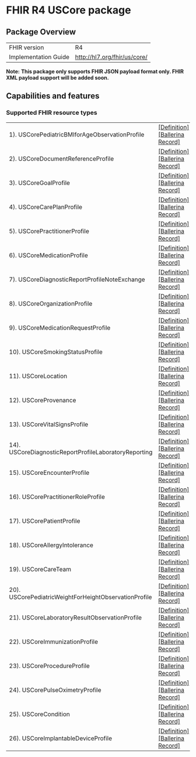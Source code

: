 
# FHIR R4 USCore package

## Package Overview

|                      |                      |
|----------------------|----------------------|
| FHIR version         | R4                   |
| Implementation Guide | http://hl7.org/fhir/us/core/               |


**Note:**
**This package only supports FHIR JSON payload format only. FHIR XML payload support will be added soon.**

## Capabilities and features

### Supported FHIR resource types

|                  |                                             |
|------------------|---------------------------------------------|
| 1). USCorePediatricBMIforAgeObservationProfile | [[Definition]][s1] [[Ballerina Record]][m1] |
| 2). USCoreDocumentReferenceProfile | [[Definition]][s2] [[Ballerina Record]][m2] |
| 3). USCoreGoalProfile | [[Definition]][s3] [[Ballerina Record]][m3] |
| 4). USCoreCarePlanProfile | [[Definition]][s4] [[Ballerina Record]][m4] |
| 5). USCorePractitionerProfile | [[Definition]][s5] [[Ballerina Record]][m5] |
| 6). USCoreMedicationProfile | [[Definition]][s6] [[Ballerina Record]][m6] |
| 7). USCoreDiagnosticReportProfileNoteExchange | [[Definition]][s7] [[Ballerina Record]][m7] |
| 8). USCoreOrganizationProfile | [[Definition]][s8] [[Ballerina Record]][m8] |
| 9). USCoreMedicationRequestProfile | [[Definition]][s9] [[Ballerina Record]][m9] |
| 10). USCoreSmokingStatusProfile | [[Definition]][s10] [[Ballerina Record]][m10] |
| 11). USCoreLocation | [[Definition]][s11] [[Ballerina Record]][m11] |
| 12). USCoreProvenance | [[Definition]][s12] [[Ballerina Record]][m12] |
| 13). USCoreVitalSignsProfile | [[Definition]][s13] [[Ballerina Record]][m13] |
| 14). USCoreDiagnosticReportProfileLaboratoryReporting | [[Definition]][s14] [[Ballerina Record]][m14] |
| 15). USCoreEncounterProfile | [[Definition]][s15] [[Ballerina Record]][m15] |
| 16). USCorePractitionerRoleProfile | [[Definition]][s16] [[Ballerina Record]][m16] |
| 17). USCorePatientProfile | [[Definition]][s17] [[Ballerina Record]][m17] |
| 18). USCoreAllergyIntolerance | [[Definition]][s18] [[Ballerina Record]][m18] |
| 19). USCoreCareTeam | [[Definition]][s19] [[Ballerina Record]][m19] |
| 20). USCorePediatricWeightForHeightObservationProfile | [[Definition]][s20] [[Ballerina Record]][m20] |
| 21). USCoreLaboratoryResultObservationProfile | [[Definition]][s21] [[Ballerina Record]][m21] |
| 22). USCoreImmunizationProfile | [[Definition]][s22] [[Ballerina Record]][m22] |
| 23). USCoreProcedureProfile | [[Definition]][s23] [[Ballerina Record]][m23] |
| 24). USCorePulseOximetryProfile | [[Definition]][s24] [[Ballerina Record]][m24] |
| 25). USCoreCondition | [[Definition]][s25] [[Ballerina Record]][m25] |
| 26). USCoreImplantableDeviceProfile | [[Definition]][s26] [[Ballerina Record]][m26] |

[m1]: https://lib.ballerina.io/ballerinax/health.fhir.r4.uscore501/1.0.7#USCorePediatricBMIforAgeObservationProfile
[m2]: https://lib.ballerina.io/ballerinax/health.fhir.r4.uscore501/1.0.7#USCoreDocumentReferenceProfile
[m3]: https://lib.ballerina.io/ballerinax/health.fhir.r4.uscore501/1.0.7#USCoreGoalProfile
[m4]: https://lib.ballerina.io/ballerinax/health.fhir.r4.uscore501/1.0.7#USCoreCarePlanProfile
[m5]: https://lib.ballerina.io/ballerinax/health.fhir.r4.uscore501/1.0.7#USCorePractitionerProfile
[m6]: https://lib.ballerina.io/ballerinax/health.fhir.r4.uscore501/1.0.7#USCoreMedicationProfile
[m7]: https://lib.ballerina.io/ballerinax/health.fhir.r4.uscore501/1.0.7#USCoreDiagnosticReportProfileNoteExchange
[m8]: https://lib.ballerina.io/ballerinax/health.fhir.r4.uscore501/1.0.7#USCoreOrganizationProfile
[m9]: https://lib.ballerina.io/ballerinax/health.fhir.r4.uscore501/1.0.7#USCoreMedicationRequestProfile
[m10]: https://lib.ballerina.io/ballerinax/health.fhir.r4.uscore501/1.0.7#USCoreSmokingStatusProfile
[m11]: https://lib.ballerina.io/ballerinax/health.fhir.r4.uscore501/1.0.7#USCoreLocation
[m12]: https://lib.ballerina.io/ballerinax/health.fhir.r4.uscore501/1.0.7#USCoreProvenance
[m13]: https://lib.ballerina.io/ballerinax/health.fhir.r4.uscore501/1.0.7#USCoreVitalSignsProfile
[m14]: https://lib.ballerina.io/ballerinax/health.fhir.r4.uscore501/1.0.7#USCoreDiagnosticReportProfileLaboratoryReporting
[m15]: https://lib.ballerina.io/ballerinax/health.fhir.r4.uscore501/1.0.7#USCoreEncounterProfile
[m16]: https://lib.ballerina.io/ballerinax/health.fhir.r4.uscore501/1.0.7#USCorePractitionerRoleProfile
[m17]: https://lib.ballerina.io/ballerinax/health.fhir.r4.uscore501/1.0.7#USCorePatientProfile
[m18]: https://lib.ballerina.io/ballerinax/health.fhir.r4.uscore501/1.0.7#USCoreAllergyIntolerance
[m19]: https://lib.ballerina.io/ballerinax/health.fhir.r4.uscore501/1.0.7#USCoreCareTeam
[m20]: https://lib.ballerina.io/ballerinax/health.fhir.r4.uscore501/1.0.7#USCorePediatricWeightForHeightObservationProfile
[m21]: https://lib.ballerina.io/ballerinax/health.fhir.r4.uscore501/1.0.7#USCoreLaboratoryResultObservationProfile
[m22]: https://lib.ballerina.io/ballerinax/health.fhir.r4.uscore501/1.0.7#USCoreImmunizationProfile
[m23]: https://lib.ballerina.io/ballerinax/health.fhir.r4.uscore501/1.0.7#USCoreProcedureProfile
[m24]: https://lib.ballerina.io/ballerinax/health.fhir.r4.uscore501/1.0.7#USCorePulseOximetryProfile
[m25]: https://lib.ballerina.io/ballerinax/health.fhir.r4.uscore501/1.0.7#USCoreCondition
[m26]: https://lib.ballerina.io/ballerinax/health.fhir.r4.uscore501/1.0.7#USCoreImplantableDeviceProfile

[s1]: http://hl7.org/fhir/us/core/StructureDefinition/pediatric-bmi-for-age
[s2]: http://hl7.org/fhir/us/core/StructureDefinition/us-core-documentreference
[s3]: http://hl7.org/fhir/us/core/StructureDefinition/us-core-goal
[s4]: http://hl7.org/fhir/us/core/StructureDefinition/us-core-careplan
[s5]: http://hl7.org/fhir/us/core/StructureDefinition/us-core-practitioner
[s6]: http://hl7.org/fhir/us/core/StructureDefinition/us-core-medication
[s7]: http://hl7.org/fhir/us/core/StructureDefinition/us-core-diagnosticreport-note
[s8]: http://hl7.org/fhir/us/core/StructureDefinition/us-core-organization
[s9]: http://hl7.org/fhir/us/core/StructureDefinition/us-core-medicationrequest
[s10]: http://hl7.org/fhir/us/core/StructureDefinition/us-core-smokingstatus
[s11]: http://hl7.org/fhir/us/core/StructureDefinition/us-core-location
[s12]: http://hl7.org/fhir/us/core/StructureDefinition/us-core-provenance
[s13]: http://hl7.org/fhir/us/core/StructureDefinition/us-core-vital-signs
[s14]: http://hl7.org/fhir/us/core/StructureDefinition/us-core-diagnosticreport-lab
[s15]: http://hl7.org/fhir/us/core/StructureDefinition/us-core-encounter
[s16]: http://hl7.org/fhir/us/core/StructureDefinition/us-core-practitionerrole
[s17]: http://hl7.org/fhir/us/core/StructureDefinition/us-core-patient
[s18]: http://hl7.org/fhir/us/core/StructureDefinition/us-core-allergyintolerance
[s19]: http://hl7.org/fhir/us/core/StructureDefinition/us-core-careteam
[s20]: http://hl7.org/fhir/us/core/StructureDefinition/pediatric-weight-for-height
[s21]: http://hl7.org/fhir/us/core/StructureDefinition/us-core-observation-lab
[s22]: http://hl7.org/fhir/us/core/StructureDefinition/us-core-immunization
[s23]: http://hl7.org/fhir/us/core/StructureDefinition/us-core-procedure
[s24]: http://hl7.org/fhir/us/core/StructureDefinition/us-core-pulse-oximetry
[s25]: http://hl7.org/fhir/us/core/StructureDefinition/us-core-condition
[s26]: http://hl7.org/fhir/us/core/StructureDefinition/us-core-implantable-device
